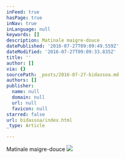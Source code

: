 ```yaml
---
inFeed: true
hasPage: true
inNav: true
inLanguage: null
keywords: []
description: Matinale maigre-douce
datePublished: '2016-07-27T09:09:49.559Z'
dateModified: '2016-07-27T09:09:33.835Z'
title: ''
author: []
via: {}
sourcePath: _posts/2016-07-27-bidassoa.md
authors: []
publisher:
  name: null
  domain: null
  url: null
  favicon: null
starred: false
url: bidassoa/index.html
_type: Article

---
```

Matinale maigre-douce
![](https://the-grid-user-content.s3-us-west-2.amazonaws.com/85d67804-6085-4a55-974d-a693caf1cc44.jpg)